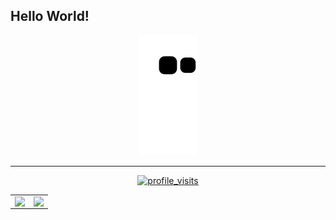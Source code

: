 ## Hello World!
<div align="center">
   <a href="https://github.com/Joaovitron999">
       <table style="table-layout: auto;">
           <tr>
                <td>
                  <img style="vertical-align: bottom; display:block; object-fit: cover;" src="https://github-readme-stats.vercel.app/api?username=Joaovitron999&show_icons=true&theme=gotham&include_all_commits=true&count_private=true"/>
                </td>
               <td>
                  <img style="vertical-align: bottom; display:block; object-fit: cover;" width="100%" src="https://github-readme-stats.vercel.app/api/top-langs/?username=Joaovitron999&layout=compact&theme=gotham"/>
               </td>     
          </tr>
          </div>
   
   

![github contribution grid snake animation](https://raw.githubusercontent.com/Joaovitron999/Joaovitron999/output/github-contribution-grid-snake.svg)

 
<hr>
   
[![profile_visits](https://komarev.com/ghpvc/?username=Joaovitron999&color=blue&style=flat-square&label=Profile+Visits)](https://github.com/Joaovitron999 "since Dec 25, 2020")
